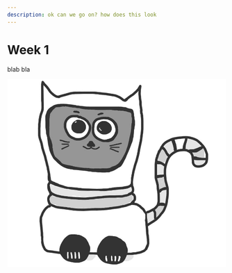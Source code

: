 ```yaml
---
description: ok can we go on? how does this look
---
```


# Week 1

blab bla



![](.gitbook/assets/robocat.jpg)

